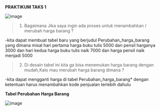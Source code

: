 **PRAKTIKUM TAKS 1**

![image](https://github.com/dhafimuammar/TUGAS-PRAKTIKUM/assets/160202301/40c550b2-a255-46d0-a1a3-9425c777b7e9)

>1. Bagaimana Jika saya ingin ada proses untuk menambahkan / merubah harga barang ?

-kita dapat membuat tabel baru yang berjudul Perubahan_harga_barang yang dimana misal hari pertama harga buku tulis 5000 dan pensil harganya 3000 dan hari kedua harga buku tulis naik 7000 dan harga pensil naik menjadi 5000

>2. Di desain tabel ini kita ga bisa menemukan harga barang dengan mudah,Kalo mau merubah harga barang dimana ?

-kita dapat mengganti harga di tabel Perubahan_harga_barang* dengan ketentuan harus menambahkan kode penjualan terlebih dahulu

**Tabel Perubahan Harga Barang**

![image](https://github.com/dhafimuammar/TUGAS-PRAKTIKUM/assets/160202301/befb7eba-65dd-47a5-bdcb-0eceddc24c05)
